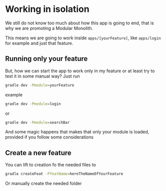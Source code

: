 # Working in isolation

We still do not know too much about how this app is going to end,
that is why we are promoting a Modular Monolith.

This means we are going to work inside `apps/[yourFeature]`, like
`apps/login` for example and just that feature.

## Running only your feature
But, how we can start the app to work only in my feature or at least
try to test it in some manual way? Just run

```bash
gradle dev -Pmodule=yourFeature
```

example

```bash
gradle dev -Pmodule=login
```

or
```bash
gradle dev -Pmodule=searchBar
```

And some magic happens that makes that only your module is loaded, provided
if you follow some considerations

## Create a new feature

You can lift to creation fo the needed files to

```bash
gradle createFeat -PfeatName=hereTheNameOfYourFeature
```

Or manually create the needed folder
